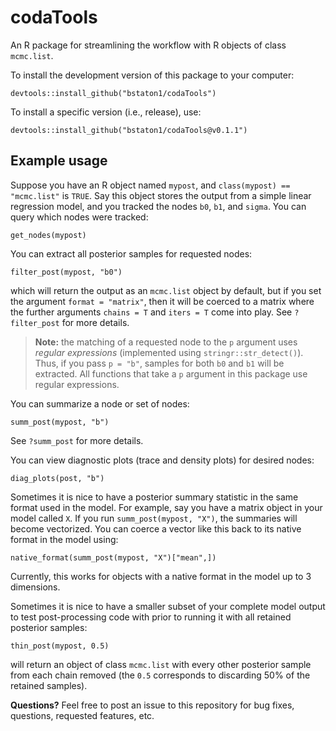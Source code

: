 # codaTools

An R package for streamlining the workflow with R objects of class `mcmc.list`. 

To install the development version of this package to your computer:

```
devtools::install_github("bstaton1/codaTools")
```

To install a specific version (i.e., release), use:

```
devtools::install_github("bstaton1/codaTools@v0.1.1")
```

## Example usage

Suppose you have an R object named `mypost`, and `class(mypost) == "mcmc.list"` is `TRUE`. Say this object stores the output from a simple linear regression model, and you tracked the nodes `b0`, `b1`, and `sigma`. You can query which nodes were tracked:

```
get_nodes(mypost)
```

You can extract all posterior samples for requested nodes:

```
filter_post(mypost, "b0")
```

which will return the output as an `mcmc.list` object by default, but if you set the argument `format = "matrix"`, then it will be coerced to a matrix where the further arguments `chains = T` and `iters = T` come into play. See `?filter_post` for more details.

>**Note:** the matching of a requested node to the `p` argument uses _regular expressions_ (implemented using `stringr::str_detect()`). Thus, if you pass `p = "b"`, samples for both `b0` and `b1` will be extracted. All functions that take a `p` argument in this package use regular expressions.

You can summarize a node or set of nodes:

```
summ_post(mypost, "b")
```

See `?summ_post` for more details.

You can view diagnostic plots (trace and density plots) for desired nodes:

```
diag_plots(post, "b")
```

Sometimes it is nice to have a posterior summary statistic in the same format used in the model. For example, say you have a matrix object in your model called `X`. If you run `summ_post(mypost, "X")`, the summaries will become vectorized. You can coerce a vector like this back to its native format in the model using:

```
native_format(summ_post(mypost, "X")["mean",])
```

Currently, this works for objects with a native format in the model up to 3 dimensions.

Sometimes it is nice to have a smaller subset of your complete model output to test post-processing code with prior to running it with all retained posterior samples:

`thin_post(mypost, 0.5)`

will return an object of class `mcmc.list` with every other posterior sample from each chain removed (the `0.5` corresponds to discarding 50% of the retained samples). 

**Questions?** Feel free to post an issue to this repository for bug fixes, questions, requested features, etc.
